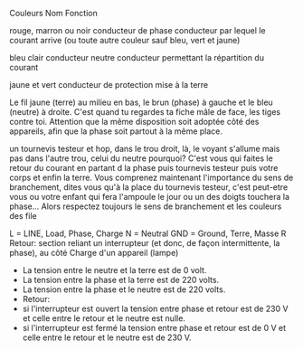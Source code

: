 Couleurs	 				Nom	 					Fonction

rouge, marron ou noir		conducteur de phase	 		conducteur par lequel le courant arrive
(ou toute autre couleur
sauf bleu, vert et jaune)

bleu clair					conducteur neutre	  		conducteur permettant la répartition du courant

jaune et vert				conducteur de protection 	mise à la terre


Le fil jaune (terre) au milieu en bas, le brun (phase) à gauche et le bleu (neutre) à droite. C'est quand tu regardes ta fiche mâle de face, les tiges contre toi.
Attention que la même disposition soit adoptée côté des appareils, afin que la phase soit partout à la même place.

un tournevis testeur et hop, dans le trou droit, là, le voyant s'allume mais pas dans l'autre trou, celui du neutre pourquoi? C'est vous qui faites le retour du courant en partant d la phase puis tournevis testeur puis votre corps et enfin la terre. Vous comprenez maintenant l'importance du sens de branchement, dites vous qu'à la place du tournevis testeur, c'est peut-etre vous ou votre enfant qui fera l'ampoule le jour ou un des doigts touchera la phase... Alors respectez toujours le sens de branchement et les couleurs des file


L   = LINE, Load, Phase, Charge
N   = Neutral
GND = Ground, Terre, Masse
R     Retour: section reliant un interrupteur (et donc, de façon intermittente, la phase), au côté Charge d'un appareil (lampe)


* La tension entre le neutre et la terre est de 0 volt.
* La tension entre la phase et la terre est de 220 volts.
* La tension entre la phase et le neutre est de 220 volts.
* Retour:
 * si l'interrupteur est ouvert la tension entre phase et retour est de 230 V et
   celle entre le retour et le neutre est nulle.
 * si l'interrupteur est fermé la tension entre phase et retour est de 0 V et
   celle entre le retour et le neutre est de 230 V.
